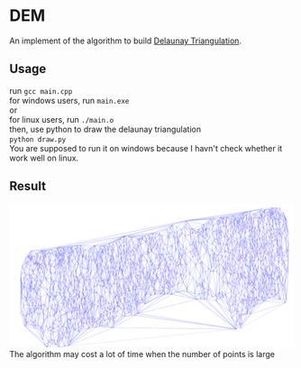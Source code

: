 # DEM
An implement of the algorithm to build [Delaunay Triangulation](https://en.wikipedia.org/wiki/Delaunay_triangulation).
## Usage  
run `gcc main.cpp`  
for windows users, run `main.exe`  
or  
for linux users, run `./main.o`  
then, use python to draw the delaunay triangulation  
`python draw.py`  
You are supposed to run it on windows because I havn't check whether it work well on linux.
## Result
![result](./pics/net.png)
The algorithm may cost a lot of time when the number of points is large
